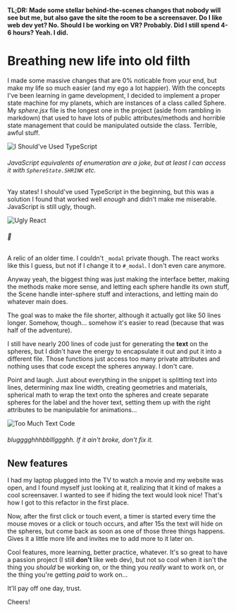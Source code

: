**TL;DR: Made some stellar behind-the-scenes changes that nobody will see but me, but also gave the site the room to be a screensaver. Do I like web dev yet? No. Should I be working on VR? Probably. Did I still spend 4-6 hours? Yeah. I did.**

# Breathing new life into old filth

I made some massive changes that are 0% noticable from your end, but make my life so much easier (and my ego a lot happier). With the concepts I've been learning in game development, I decided to implement a proper state machine for my planets, which are instances of a class called Sphere. My *sphere.jsx* file is the longest one in the project (aside from rambling in markdown) that used to have lots of public attributes/methods and horrible state management that could be manipulated outside the class. Terrible, awful stuff.

![I Should've Used TypeScript](/images/activity/06-12-2025/shouldve-used-ts.webp)
###### JavaScript equivalents of enumeration are a joke, but at least I can access it with `SphereState.SHRINK` etc.

Yay states! I should've used TypeScript in the beginning, but this was a solution I found that worked well *enough* and didn't make me miserable. JavaScript is still ugly, though.

![Ugly React](/images/activity/06-12-2025/ugly-react.webp)
###### 👀

A relic of an older time. I couldn't `_modal` private though. The react works like this I guess, but not if I change it to `#_modal`. I don't even care anymore.

Anyway yeah, the biggest thing was just making the interface better, making the methods make more sense, and letting each sphere handle its own stuff, the Scene handle inter-sphere stuff and interactions, and letting main do whatever main does.

The goal was to make the file shorter, although it actually got like 50 lines longer. Somehow, though... somehow it's easier to read (because that was half of the adventure).

I still have nearly 200 lines of code just for generating the **text** on the spheres, but I didn't have the energy to encapsulate it out and put it into a different file. Those functions just access too many private attributes and nothing uses that code except the spheres anyway. I don't care.

Point and laugh. Just about everything in the snippet is splitting text into lines, determining max line width, creating geometries and materials, spherical math to wrap the text onto the spheres and create separate spheres for the label and the hover text, setting them up with the right attributes to be manipulable for animations...

![Too Much Text Code](/images/activity/06-12-2025/code-for-text-spheres.webp)
###### blugggghhhbblllggghh. If it ain't broke, don't fix it.

## New features

I had my laptop plugged into the TV to watch a movie and my website was open, and I found myself just looking at it, realizing that it kind of makes a cool screensaver. I wanted to see if hiding the text would look nice! That's how I got to this refactor in the first place.

Now, after the first click or touch event, a timer is started every time the mouse moves or a click or touch occurs, and after 15s the text will hide on the spheres, but come back as soon as one of those three things happens. Gives it a little more life and invites me to add more to it later on.

Cool features, more learning, better practice, whatever. It's so great to have a passion project (I still **don't** like web dev), but not so cool when it isn't the thing you *should* be working on, or the thing you *really* want to work on, or the thing you're getting *paid* to work on...

It'll pay off one day, trust.

Cheers!
